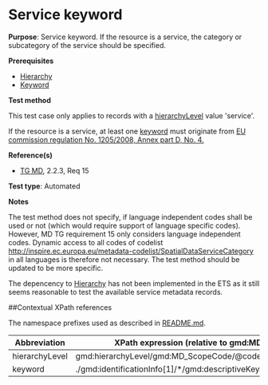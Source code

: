 # Service keyword

**Purpose**: Service keyword. If the resource is a service, the category or subcategory of the service should be specified.

**Prerequisites**

* [Hierarchy](http://inspire.ec.europa.eu/id/ats/metadata/1.3/iso-19115-19119/hierarchy) 
* [Keyword](http://inspire.ec.europa.eu/id/ats/metadata/1.3/iso-19115-19119/keyword)

**Test method**

This test case only applies to records with a [hierarchyLevel](#hierarchyLevel) value 'service'.

If the resource is a service, at least one [keyword](#keyword) must originate from [EU commission regulation No. 1205/2008, Annex part D, No. 4.](http://inspire.ec.europa.eu/metadata-codelist/SpatialDataServiceCategory)

**Reference(s)**	 

* [TG MD](http://inspire.ec.europa.eu/id/ats/metadata/1.3/iso-19115-19119/README#ref_TG_MD), 2.2.3, Req 15

**Test type**: Automated

**Notes**

The test method does not specify, if language independent codes shall be used or not (which would require support of language specific codes). However, MD TG requirement 15 only considers language independent codes. Dynamic access to all codes of codelist http://inspire.ec.europa.eu/metadata-codelist/SpatialDataServiceCategory in all languages is therefore not necessary. The test method should be updated to be more specific.

The depencency to [Hierarchy](http://inspire.ec.europa.eu/id/ats/metadata/1.3/iso-19115-19119/hierarchy) has not been implemented in the ETS as it still seems reasonable to test the available service metadata records.  

##Contextual XPath references

The namespace prefixes used as described in [README.md](http://inspire.ec.europa.eu/id/ats/metadata/1.3/iso-19115-19119/README#namespaces).

Abbreviation                                   |  XPath expression (relative to gmd:MD_Metadata)
-----------------------------------------------| -------------------------------------------------------------------------
<a name="hierarchyLevel"></a> hierarchyLevel | gmd:hierarchyLevel/gmd:MD_ScopeCode/@codeListValue
<a name="keyword"></a> keyword   | ./gmd:identificationInfo[1]/\*/gmd:descriptiveKeywords/\*/gmd:keyword
